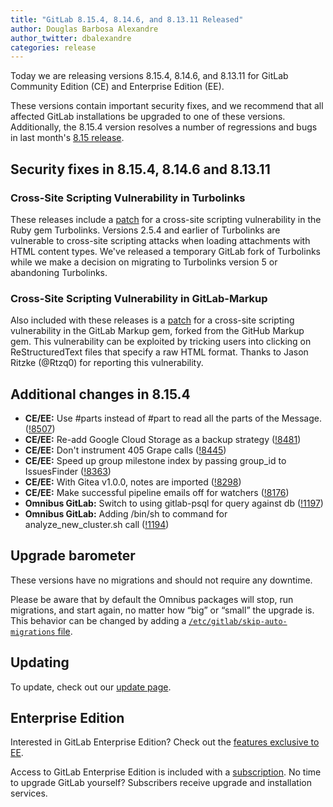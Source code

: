 ```yaml
---
title: "GitLab 8.15.4, 8.14.6, and 8.13.11 Released"
author: Douglas Barbosa Alexandre
author_twitter: dbalexandre
categories: release
---
```


Today we are releasing versions 8.15.4, 8.14.6, and 8.13.11 for GitLab Community
Edition (CE) and Enterprise Edition (EE).

These versions contain important security fixes, and we recommend that all
affected GitLab installations be upgraded to one of these versions.
Additionally, the 8.15.4 version resolves a number of regressions and bugs in
last month's [8.15 release](/2016/12/22/gitlab-8-15-released).

## Security fixes in 8.15.4, 8.14.6 and 8.13.11

### Cross-Site Scripting Vulnerability in Turbolinks

These releases include a [patch](https://gitlab.com/gitlab-org/gitlab-ce/issues/25842) for a cross-site scripting vulnerability in the
Ruby gem Turbolinks. Versions 2.5.4 and earlier of Turbolinks are vulnerable to
cross-site scripting attacks when loading attachments with HTML content types.
We've released a temporary GitLab fork of Turbolinks while we make a decision
on migrating to Turbolinks version 5 or abandoning Turbolinks.

### Cross-Site Scripting Vulnerability in GitLab-Markup

Also included with these releases is a [patch](https://gitlab.com/gitlab-org/gitlab-ce/issues/26411) for a cross-site scripting
vulnerability in the GitLab Markup gem, forked from the GitHub Markup gem.
This vulnerability can be exploited by tricking users into clicking on
ReStructuredText files that specify a raw HTML format. Thanks to Jason Ritzke
(@Rtzq0) for reporting this vulnerability.

<!-- more -->

## Additional changes in 8.15.4

- **CE/EE:** Use #parts instead of #part to read all the parts of the Message. ([!8507])
- **CE/EE:** Re-add Google Cloud Storage as a backup strategy ([!8481])
- **CE/EE:** Don't instrument 405 Grape calls ([!8445])
- **CE/EE:** Speed up group milestone index by passing group_id to IssuesFinder ([!8363])
- **CE/EE:** With Gitea v1.0.0, notes are imported ([!8298])
- **CE/EE:** Make successful pipeline emails off for watchers ([!8176])
- **Omnibus GitLab:** Switch to using gitlab-psql for query against db ([!1197])
- **Omnibus GitLab:** Adding /bin/sh to command for analyze_new_cluster.sh call ([!1194])

[!8509]: https://gitlab.com/gitlab-org/gitlab-ce/merge_requests/8509
[!8507]: https://gitlab.com/gitlab-org/gitlab-ce/merge_requests/8507
[!8481]: https://gitlab.com/gitlab-org/gitlab-ce/merge_requests/8481
[!8445]: https://gitlab.com/gitlab-org/gitlab-ce/merge_requests/8445
[!8363]: https://gitlab.com/gitlab-org/gitlab-ce/merge_requests/8363
[!8298]: https://gitlab.com/gitlab-org/gitlab-ce/merge_requests/8298
[!8176]: https://gitlab.com/gitlab-org/gitlab-ce/merge_requests/8176
[!1194]: https://gitlab.com/gitlab-org/omnibus-gitlab/merge_requests/1194
[!1197]: https://gitlab.com/gitlab-org/omnibus-gitlab/merge_requests/1197

## Upgrade barometer

These versions have no migrations and should not require any downtime.

Please be aware that by default the Omnibus packages will stop, run migrations,
and start again, no matter how “big” or “small” the upgrade is. This behavior
can be changed by adding a [`/etc/gitlab/skip-auto-migrations`
file](http://doc.gitlab.com/omnibus/update/README.html).

## Updating

To update, check out our [update page](https://about.gitlab.com/update/).

## Enterprise Edition

Interested in GitLab Enterprise Edition? Check out the [features exclusive to
EE](https://about.gitlab.com/features/#enterprise).

Access to GitLab Enterprise Edition is included with a [subscription](https://about.gitlab.com/pricing/).
No time to upgrade GitLab yourself? Subscribers receive upgrade and installation
services.
